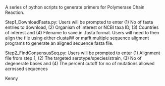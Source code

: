 A series of python scripts to generate primers for Polymerase Chain Reaction.

Step1_DownloadFasta.py: Users will be prompted to enter (1) No of fasta entries to download, (2) Organism of interest or NCBI taxa ID, (3) Countries of interest and (4) Filename to save in .fasta format. Users will need to then align the file using either clustalW or mafft multiple sequence aligment programs to generate an aligned sequence fasta file.

Step2_FindConsensusSeq.py: Users will be prompted to enter (1) Alignment file from step 1, (2) The targeted serotype/species/strain, (3) No of degenerate bases and (4) The percent cutoff for no of mutations allowed acrossed sequences 

Kenny
